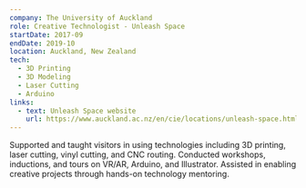 ```yaml
---
company: The University of Auckland
role: Creative Technologist - Unleash Space
startDate: 2017-09
endDate: 2019-10
location: Auckland, New Zealand
tech:
  - 3D Printing
  - 3D Modeling
  - Laser Cutting
  - Arduino
links:
  - text: Unleash Space website
    url: https://www.auckland.ac.nz/en/cie/locations/unleash-space.html
---
```


Supported and taught visitors in using technologies including 3D printing, laser cutting, vinyl cutting, and CNC routing. Conducted workshops, inductions, and tours on VR/AR, Arduino, and Illustrator. Assisted in enabling creative projects through hands-on technology mentoring.
